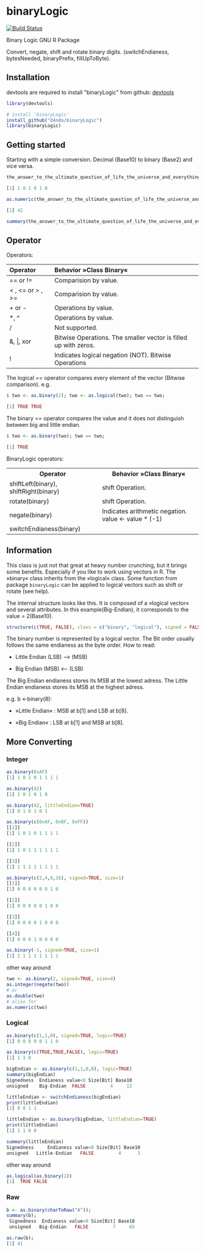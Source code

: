 binaryLogic
===========

[![Build Status](https://travis-ci.org/d4ndo/binaryLogic.png)](https://travis-ci.org/d4ndo/binaryLogic)

Binary Logic GNU R Package

Convert, negate, shift and rotate binary digits.
(switchEndianess, bytesNeeded, binaryPrefix, fillUpToByte).

## Installation

devtools are required to install "binaryLogic" from github: [devtools](https://github.com/hadley/devtools)

```R
library(devtools)

# install 'binaryLogic'
install_github("d4ndo/binaryLogic")
library(binaryLogic)
```

Getting started
---------------

Starting with a simple conversion. Decimal (Base10) to binary (Base2) and vice versa.

```R
the_answer_to_the_ultimate_question_of_life_the_universe_and_everything <- as.binary(42)

[1] 1 0 1 0 1 0

as.numeric(the_answer_to_the_ultimate_question_of_life_the_universe_and_everything)

[1] 42

summary(the_answer_to_the_ultimate_question_of_life_the_universe_and_everything)
```

Operator
---------

Operators:


| Operator               | Behavior »Class Binary«                                          | 
|:-----------------------|:-----------------------------------------------------------------|
| == or !=               | Comparision by value.                                            |
| &lt; , &lt;= or > , >= | Comparision by value.                                            |
| + or -                 | Operations by value.                                             |
| *, ^                   | Operations by value.                                             |
| /                      | Not supported.                                                   |
| &, \|, xor             | Bitwise Operations. The smaller vector is filled up  with zeros. |
| !                      | Indicates logical negation (NOT). Bitwise Operations             |

The logical == operator compares every element of the vector (Bitwise comparison). e.g. 

```R
$ two <- as.binary(2); two <- as.logical(two); two == two;

[1] TRUE TRUE
```
The binary == operator compares the value and it does not distinguish between big and little endian.

```R
$ two <- as.binary(two); two == two;

[1] TRUE
```

BinaryLogic operators:

<table>
  <tr>
    <th>Operator</th><th>Behavior »Class Binary«</th>
  </tr>
  <tr>
    <td>shiftLeft(binary), shiftRight(binary)</td><td>shift Operation.</td>
  </tr>
  <tr>
    <td>rotate(binary)</td><td>shift Operation.</td>
  </tr>
  <tr>
    <td>negate(binary)</td><td>Indicates arithmetic negation. value <- value * (-1)</td>
  </tr>
  <tr>
    <td>switchEndianess(binary)</td><td></td>
  </tr>    
</table>


Information
-----------

This class is just not that great at heavy number crunching, but it brings some benefits. Especially if you like to work using vectors in R. The »binary« class inherits from the »logical« class. Some function from package ``binaryLogic`` can be applied to logical vectors such as shift or rotate (see help).

The internal structure looks like this. It is composed of a »logical vector« and several attributes. In this example(Big-Endian), it corresponds to the value = 2(Base10).

```R
structure(c(TRUE, FALSE), class = c("binary", "logical"), signed = FALSE, littleEndian = FALSE)
```

The binary number is represented by a logical vector. The Bit order usually follows the same endianess as the byte order. How to read:

* Little Endian (LSB) —> (MSB)

* Big Endian (MSB) <— (LSB)

The Big Endian endianess stores its MSB at the lowest adress. 
The Little Endian endianess stores its MSB at the highest adress.

e.g. b <-binary(8):

* »Little Endian« : MSB at b[1] and LSB at b[8].

* »Big Endian« : LSB at b[1] and MSB at b[8].


More Converting
---------------
### Integer

```R
as.binary(0xAF)
[1] 1 0 1 0 1 1 1 1

as.binary(42)
[1] 1 0 1 0 1 0

as.binary(42, littleEndian=TRUE)
[1] 0 1 0 1 0 1

as.binary(c(0xAF, 0xBF, 0xFF))
[[1]]
[1] 1 0 1 0 1 1 1 1

[[2]]
[1] 1 0 1 1 1 1 1 1

[[3]]
[1] 1 1 1 1 1 1 1 1

as.binary(c(2,4,8,16), signed=TRUE, size=1)
[[1]]
[1] 0 0 0 0 0 0 1 0

[[2]]
[1] 0 0 0 0 0 1 0 0

[[3]]
[1] 0 0 0 0 1 0 0 0

[[4]]
[1] 0 0 0 1 0 0 0 0

as.binary(-1, signed=TRUE, size=1)
[1] 1 1 1 1 1 1 1 1
```

other way around

```R
two <- as.binary(2, signed=TRUE, size=4)
as.integer(negate(two))
# or
as.double(two)
# alias for
as.numeric(two)
```

### Logical


```R
as.binary(c(1,1,0), signed=TRUE, logic=TRUE)
[1] 0 0 0 0 0 1 1 0

as.binary(c(TRUE,TRUE,FALSE), logic=TRUE)
[1] 1 1 0

bigEndian <- as.binary(c(1,1,0,0), logic=TRUE)
summary(bigEndian)
Signedness  Endianess value<0 Size[Bit] Base10
unsigned    Big-Endian  FALSE         4     12

littleEndian <- switchEndianess(bigEndian)
print(littleEndian)
[1] 0 0 1 1

littleEndian <- as.binary(bigEndian, littleEndian=TRUE)
print(littleEndian)
[1] 1 1 0 0

summary(littleEndian)
Signedness     Endianess value<0 Size[Bit] Base10
unsigned   Little-Endian   FALSE         4      3
```

other way around

```R
as.logical(as.binary(2))
[1]  TRUE FALSE
```

### Raw

```R
b <- as.binary(charToRaw("A")); 
summary(b);
 Signedness  Endianess value<0 Size[Bit] Base10
 unsigned   Big-Endian   FALSE         7     65

as.raw(b);
[1] 41
```




